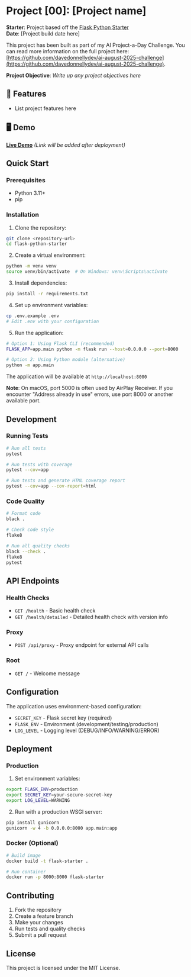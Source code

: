 # Project [00]: [Project name]

**Starter**: Project based off the [Flask Python Starter](https://github.com/davedonnellydev/flask-python-starter)  
**Date**: [Project build date here]

This project has been built as part of my AI Project-a-Day Challenge. You can read more information on the full project here: [https://github.com/davedonnellydev/ai-august-2025-challenge](https://github.com/davedonnellydev/ai-august-2025-challenge).

**Project Objective**: *Write up any project objectives here*

## 🚀 Features

- List project features here


## 🖥️ Demo

**[Live Demo](https://your-demo-url.com)**
*(Link will be added after deployment)*


## Quick Start

### Prerequisites

- Python 3.11+
- pip

### Installation

1. Clone the repository:
```bash
git clone <repository-url>
cd flask-python-starter
```

2. Create a virtual environment:
```bash
python -m venv venv
source venv/bin/activate  # On Windows: venv\Scripts\activate
```

3. Install dependencies:
```bash
pip install -r requirements.txt
```

4. Set up environment variables:
```bash
cp .env.example .env
# Edit .env with your configuration
```

5. Run the application:
```bash
# Option 1: Using Flask CLI (recommended)
FLASK_APP=app.main python -m flask run --host=0.0.0.0 --port=8000

# Option 2: Using Python module (alternative)
python -m app.main
```

The application will be available at `http://localhost:8000`

**Note**: On macOS, port 5000 is often used by AirPlay Receiver. If you encounter "Address already in use" errors, use port 8000 or another available port.

## Development

### Running Tests

```bash
# Run all tests
pytest

# Run tests with coverage
pytest --cov=app

# Run tests and generate HTML coverage report
pytest --cov=app --cov-report=html
```

### Code Quality

```bash
# Format code
black .

# Check code style
flake8

# Run all quality checks
black --check .
flake8
pytest
```

## API Endpoints

### Health Checks

- `GET /health` - Basic health check
- `GET /health/detailed` - Detailed health check with version info

### Proxy

- `POST /api/proxy` - Proxy endpoint for external API calls

### Root

- `GET /` - Welcome message

## Configuration

The application uses environment-based configuration:

- `SECRET_KEY` - Flask secret key (required)
- `FLASK_ENV` - Environment (development/testing/production)
- `LOG_LEVEL` - Logging level (DEBUG/INFO/WARNING/ERROR)

## Deployment

### Production

1. Set environment variables:
```bash
export FLASK_ENV=production
export SECRET_KEY=your-secure-secret-key
export LOG_LEVEL=WARNING
```

2. Run with a production WSGI server:
```bash
pip install gunicorn
gunicorn -w 4 -b 0.0.0.0:8000 app.main:app
```

### Docker (Optional)

```bash
# Build image
docker build -t flask-starter .

# Run container
docker run -p 8000:8000 flask-starter
```

## Contributing

1. Fork the repository
2. Create a feature branch
3. Make your changes
4. Run tests and quality checks
5. Submit a pull request

## License

This project is licensed under the MIT License.
